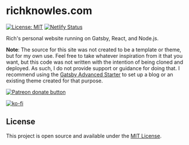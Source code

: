 # richknowles.com

[![License: MIT](https://img.shields.io/badge/License-MIT-blue.svg)](https://opensource.org/licenses/MIT) [![Netlify Status](https://api.netlify.com/api/v1/badges/0a51d0e9-f611-4dd8-887f-fc1889e68540/deploy-status)](https://app.netlify.com/sites/richknowles.com/deploys)

Rich's personal website running on Gatsby, React, and Node.js.

**Note**: The source for this site was not created to be a template or theme, but for my own use. Feel free to take whatever inspiration from it that you want, but this code was not written with the intention of being cloned and deployed. As such, I do not provide support or guidance for doing that. I recommend using the [Gatsby Advanced Starter](https://github.com/rightontron/2022richknowles.comvagr9k/gatsby-advanced-starter/) to set up a blog or an existing theme created for that purpose.

[![Patreon donate button](https://img.shields.io/endpoint.svg?url=https://shieldsio-patreon.vercel.app/api?username=richknowles&type=patrons&style=for-the-badge)](https://patreon.com/richknowles "Support me on Patreon")

[![ko-fi](https://www.ko-fi.com/img/githubbutton_sm.svg)](https://ko-fi.com/F1F1GNP8)

## License

This project is open source and available under the [MIT License](LICENSE).

